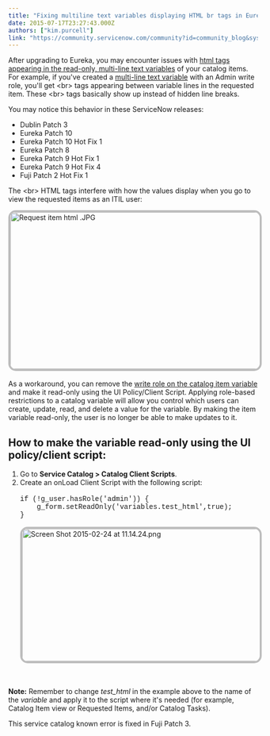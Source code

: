 ```yaml
---
title: "Fixing multiline text variables displaying HTML br tags in Eureka"
date: 2015-07-17T23:27:43.000Z
authors: ["kim.purcell"]
link: "https://community.servicenow.com/community?id=community_blog&sys_id=2c0d2aa5dbd0dbc01dcaf3231f961946"
---
```

<p>After upgrading to Eureka, you may encounter issues with <a title="i.service-now.com/kb_view.do?sysparm_article=KB0547362" href="https://hi.service-now.com/kb_view.do?sysparm_article=KB0547362">html tags appearing in the read-only, multi-line text variables</a> of your catalog items. For example, if you've created a <a title="ki.servicenow.com/index.php?title=Variable_Types#Multi_Line_Text" href="http://wiki.servicenow.com/index.php?title=Variable_Types#Multi_Line_Text">multi-line text variable</a> with an Admin write role, you'll get &lt;br&gt; tags appearing between variable lines in the requested item. These &lt;br&gt; tags basically show up instead of hidden line breaks.</p><p></p><p>You may notice this behavior in these ServiceNow releases:</p><ul><li>Dublin Patch 3</li><li>Eureka Patch 10</li><li>Eureka Patch 10 Hot Fix 1</li><li>Eureka Patch 8</li><li>Eureka Patch 9 Hot Fix 1</li><li>Eureka Patch 9 Hot Fix 4</li><li>Fuji Patch 2 Hot Fix 1</li></ul><p></p><p>The &lt;br&gt; HTML tags interfere with how the values display when you go to view the requested items as an ITIL user:</p><p></p><p><img  alt="Request item html  .JPG" class="image-0 jive-image" src="de60054edb909f048c8ef4621f961941.iix" style="height: 316px; width: 620px; display: block; margin-left: auto; margin-right: auto; border: #BDBDBD 4px solid; border-radius: 15px;"/><br/>As a workaround, you can remove the <a title="ki.servicenow.com/index.php?title=Using_Service_Catalog_Variables#Applying_Roles" href="http://wiki.servicenow.com/index.php?title=Using_Service_Catalog_Variables#Applying_Roles">write role on the catalog item variable</a> and make it read-only using the UI Policy/Client Script. Applying role-based restrictions to a catalog variable will allow you control which users can create, update, read, and delete a value for the variable. By making the item variable read-only, the user is no longer be able to make updates to it.</p><p></p><h2>How to make the variable read-only using the UI policy/client script:</h2><p></p><ol><li>Go to <strong>Service Catalog &gt; Catalog Client Scripts</strong>.</li><li>Create an onLoad Client Script with the following script:<br/><br/><span style="font-family: 'courier new', courier;">if (!g_user.hasRole('admin')) {<br/>     g_form.setReadOnly('variables.test_html',true);<br/> }<br/><br/></span><img   alt="Screen Shot 2015-02-24 at 11.14.24.png" class="image-1 jive-image" src="68c1a182db5c130468c1fb651f961940.iix" style="height: 267px; width: 620px; display: block; margin-left: auto; margin-right: auto; border: #BDBDBD 4px solid; border-radius: 15px;"/><br/><br/></li></ol><p><strong>Note:</strong> Remember to change <em>test_html</em> in the example above to the name of the <em>variable</em> and apply it to the script where it's needed (for example, Catalog Item view or Requested Items, and/or Catalog Tasks).</p><p></p><p>This service catalog known error is fixed in Fuji Patch 3.</p>
